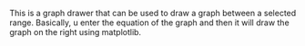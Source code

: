 This is a graph drawer that can be used to draw a graph between a selected range. 
Basically, u enter the equation of the graph and then it will draw the graph on the right using matplotlib.

